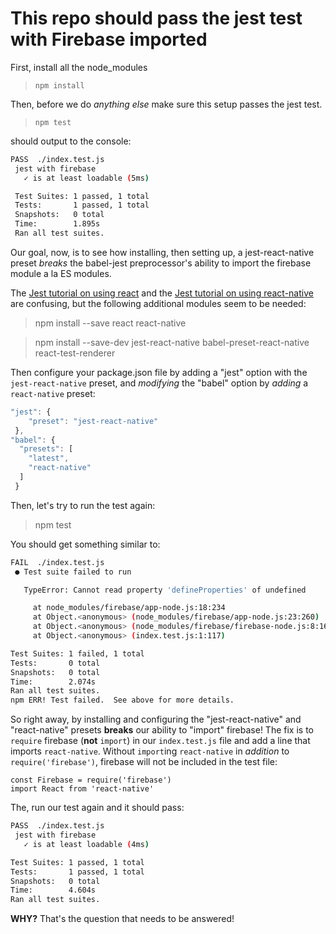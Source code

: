 # This repo should pass the jest test with Firebase imported
First, install all the node_modules
> `npm install`

Then, before we do *anything else* make sure this setup passes the
jest test.
> `npm test`

should output to the console:

```bash
PASS  ./index.test.js
 jest with firebase
   ✓ is at least loadable (5ms)

 Test Suites: 1 passed, 1 total
 Tests:       1 passed, 1 total
 Snapshots:   0 total
 Time:        1.895s
 Ran all test suites.
```

Our goal, now, is to see how installing, then setting up, a
jest-react-native preset *breaks* the babel-jest preprocessor's
ability to import the firebase module a la ES modules.

The
[Jest tutorial on using react](https://facebook.github.io/jest/docs/tutorial-react.html#content) and the
[Jest tutorial on using react-native](https://facebook.github.io/jest/docs/tutorial-react-native.html#content)
are confusing, but the following additional modules seem to be needed:

> npm install --save react react-native

> npm install --save-dev jest-react-native babel-preset-react-native react-test-renderer

Then configure your package.json file by adding a "jest" option with the `jest-react-native` preset, and *modifying* the "babel" option by *adding* a `react-native` preset:
```js
"jest": {
    "preset": "jest-react-native"
 },
"babel": {
  "presets": [
    "latest",
    "react-native"
  ]
 }
```
Then, let's try to run the test again:
> npm test

You should get something similar to:

```bash
FAIL  ./index.test.js
 ● Test suite failed to run

   TypeError: Cannot read property 'defineProperties' of undefined

     at node_modules/firebase/app-node.js:18:234
     at Object.<anonymous> (node_modules/firebase/app-node.js:23:260)
     at Object.<anonymous> (node_modules/firebase/firebase-node.js:8:16)
     at Object.<anonymous> (index.test.js:1:117)

Test Suites: 1 failed, 1 total
Tests:       0 total
Snapshots:   0 total
Time:        2.074s
Ran all test suites.
npm ERR! Test failed.  See above for more details.
```

So right away, by installing and configuring the "jest-react-native" and "react-native" presets **breaks** our ability to "import" firebase! The fix is to `require` firebase (**not** `import`) in our `index.test.js` file and add a line that imports `react-native`. Without `import`ing `react-native` in *addition* to `require('firebase')`, firebase will not be included in the test file:
```
const Firebase = require('firebase')
import React from 'react-native'
```
The, run our test again and it should pass:
```bash
PASS  ./index.test.js
 jest with firebase
   ✓ is at least loadable (4ms)

Test Suites: 1 passed, 1 total
Tests:       1 passed, 1 total
Snapshots:   0 total
Time:        4.604s
Ran all test suites.
```
**WHY?** That's the question that needs to be answered!
